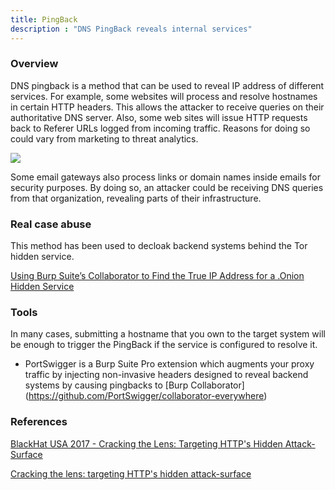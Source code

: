```yaml
---
title: PingBack
description : "DNS PingBack reveals internal services"
---
```


### Overview <a id="chapter-1"></a>
DNS pingback is a method that can be used to reveal IP address of different services. For example, some websites will process and resolve hostnames in certain HTTP headers. This allows the attacker to receive queries on their authoritative DNS server. Also, some web sites will issue HTTP requests back to Referer URLs logged from incoming traffic. Reasons for doing so could vary from marketing to threat analytics.

![](dns-referer-attack.png)

Some email gateways also process links or domain names inside emails for security purposes. By doing so, an attacker could be receiving DNS queries from that organization, revealing parts of their infrastructure. 

### Real case abuse<a id="chapter-2"></a>
This method has been used to decloak backend systems behind the Tor hidden service.

[Using Burp Suite’s Collaborator to Find the True IP Address for a .Onion Hidden Service](http://digitalforensicstips.com/2017/11/using-burp-suites-collaborator-to-find-the-true-ip-address-for-a-onion-hidden-service/)


### Tools <a id="chapter-3"></a>
In many cases, submitting a hostname that you own to the target system will be enough to trigger the PingBack if the service is configured to resolve it.

* PortSwigger is a Burp Suite Pro extension which augments your proxy traffic by injecting non-invasive headers designed to reveal backend systems by causing pingbacks to [Burp Collaborator]
(https://github.com/PortSwigger/collaborator-everywhere)


### References <a id="chapter-6"></a>
[BlackHat USA 2017 - Cracking the Lens: Targeting HTTP's Hidden Attack-Surface](https://www.youtube.com/watch?v=zP4b3pw94s0)

[Cracking the lens: targeting HTTP's hidden attack-surface](https://portswigger.net/blog/cracking-the-lens-targeting-https-hidden-attack-surface)
